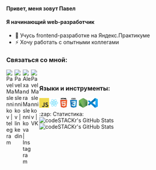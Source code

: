 #### Привет, меня зовут Павел
#### Я начинающий web-разработчик
- 💫 Учусь frontend-разработке на Яндекс.Практикуме
- ⚡ Хочу работать с опытными коллегами

### Связаться со мной:

[<img align="left" alt="PavelMaslennikov | telegram" width="22px" src="https://cdn.jsdelivr.net/npm/simple-icons@v3/icons/telegram.svg" />][telegram]
[<img align="left" alt="PavelMaslennikov | linkedin" width="22px" src="https://cdn.jsdelivr.net/npm/simple-icons@3.13.0/icons/linkedin.svg" />][linkedin]
[<img align="left" alt="AlexandraMaslennikova | Instagram" width="22px" src="https://cdn.jsdelivr.net/npm/simple-icons@v3/icons/instagram.svg" />][instagram]
[<img align="left" alt="PavelMaslennikov | VK" width="22px" src="https://cdn.jsdelivr.net/npm/simple-icons@v3/icons/vk.svg" />][vk]

<br />

### Языки и инструменты:
<img align="left" alt="JavaScript" width="26px" src="https://raw.githubusercontent.com/github/explore/80688e429a7d4ef2fca1e82350fe8e3517d3494d/topics/javascript/javascript.png" />
<img align="left" alt="React" width="26px" src="https://raw.githubusercontent.com/github/explore/80688e429a7d4ef2fca1e82350fe8e3517d3494d/topics/react/react.png" />
<img align="left" alt="HTML5" width="26px" src="https://raw.githubusercontent.com/github/explore/80688e429a7d4ef2fca1e82350fe8e3517d3494d/topics/html/html.png" />
<img align="left" alt="CSS3" width="26px" src="https://raw.githubusercontent.com/github/explore/80688e429a7d4ef2fca1e82350fe8e3517d3494d/topics/css/css.png" />
<img align="left" alt="Node.js" width="26px" src="https://raw.githubusercontent.com/github/explore/80688e429a7d4ef2fca1e82350fe8e3517d3494d/topics/nodejs/nodejs.png" />
<img align="left" alt="Visual Studio Code" width="26px" src="https://raw.githubusercontent.com/github/explore/80688e429a7d4ef2fca1e82350fe8e3517d3494d/topics/visual-studio-code/visual-studio-code.png" />



<br />
<br />



  <summary>:zap: Статистика:</summary>
   <img align="left" alt="codeSTACKr's GitHub Stats" src="https://github-readme-stats.vercel.app/api/top-langs/?username=pmpilot&langs_count=8&layout=compact" />
    <br />
    <img align="left" alt="codeSTACKr's GitHub Stats" src="https://github-readme-stats.vercel.app/api?username=pmpilot&show_icons=true" />



[telegram]: https://tlgg.ru/PavelMaslennikof
[linkedin]: https://www.linkedin.com/in/pavel-maslennikov-228207213/
[instagram]: https://www.instagram.com/pm_pilot/
[vk]: https://vk.com/snitsya
